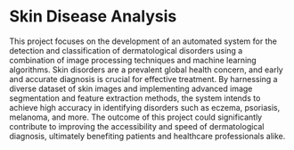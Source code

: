 # Skin Disease Analysis
This project focuses on the development of an automated system for the detection and classification of dermatological disorders using a combination of image processing techniques and machine learning algorithms. Skin disorders are a prevalent global health concern, and early and accurate diagnosis is crucial for effective treatment. By harnessing a diverse dataset of skin images and 
implementing advanced image segmentation and feature extraction methods, the system intends to achieve high accuracy in identifying disorders such as eczema, psoriasis, melanoma, and more. The outcome of this project could significantly contribute to improving the accessibility and speed of dermatological diagnosis, ultimately benefiting patients and healthcare professionals alike.

